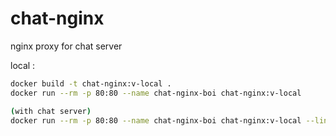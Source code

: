 # chat-nginx
nginx proxy for chat server

local : 
```bash
docker build -t chat-nginx:v-local .    
docker run --rm -p 80:80 --name chat-nginx-boi chat-nginx:v-local

(with chat server)
docker run --rm -p 80:80 --name chat-nginx-boi chat-nginx:v-local --link chat-boi:chat
```
